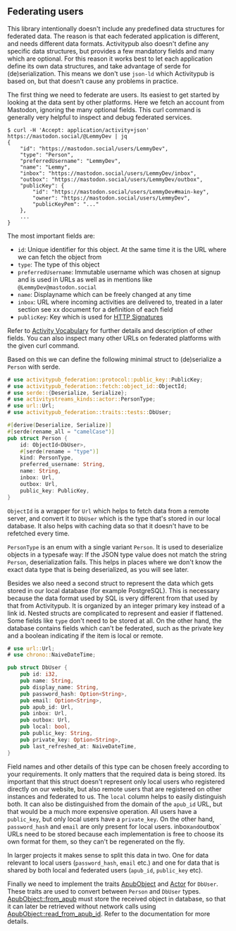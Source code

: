 ## Federating users

This library intentionally doesn't include any predefined data structures for federated data. The reason is that each federated application is different, and needs different data formats. Activitypub also doesn't define any specific data structures, but provides a few mandatory fields and many which are optional. For this reason it works best to let each application define its own data structures, and take advantage of serde for (de)serialization. This means we don't use `json-ld` which Activitypub is based on, but that doesn't cause any problems in practice.

The first thing we need to federate are users. Its easiest to get started by looking at the data sent by other platforms. Here we fetch an account from Mastodon, ignoring the many optional fields. This curl command is generally very helpful to inspect and debug federated services.

```text
$ curl -H 'Accept: application/activity+json' https://mastodon.social/@LemmyDev | jq
{
    "id": "https://mastodon.social/users/LemmyDev",
    "type": "Person",
    "preferredUsername": "LemmyDev",
    "name": "Lemmy",
    "inbox": "https://mastodon.social/users/LemmyDev/inbox",
    "outbox": "https://mastodon.social/users/LemmyDev/outbox",
    "publicKey": {
        "id": "https://mastodon.social/users/LemmyDev#main-key",
        "owner": "https://mastodon.social/users/LemmyDev",
        "publicKeyPem": "..."
    },
    ...
}
```

The most important fields are:
- `id`: Unique identifier for this object. At the same time it is the URL where we can fetch the object from
- `type`: The type of this object
- `preferredUsername`: Immutable username which was chosen at signup and is used in URLs as well as in mentions like `@LemmyDev@mastodon.social`
- `name`: Displayname which can be freely changed at any time
- `inbox`: URL where incoming activities are delivered to, treated in a later section
  see xx document for a definition of each field
- `publicKey`: Key which is used for [HTTP Signatures](https://datatracker.ietf.org/doc/html/draft-ietf-httpbis-message-signatures)

Refer to [Activity Vocabulary](https://www.w3.org/TR/activitystreams-vocabulary/) for further details and description of other fields. You can also inspect many other URLs on federated platforms with the given curl command.

Based on this we can define the following minimal struct to (de)serialize a `Person` with serde.

```rust
# use activitypub_federation::protocol::public_key::PublicKey;
# use activitypub_federation::fetch::object_id::ObjectId;
# use serde::{Deserialize, Serialize};
# use activitystreams_kinds::actor::PersonType;
# use url::Url;
# use activitypub_federation::traits::tests::DbUser;

#[derive(Deserialize, Serialize)]
#[serde(rename_all = "camelCase")]
pub struct Person {
    id: ObjectId<DbUser>,
    #[serde(rename = "type")]
    kind: PersonType,
    preferred_username: String,
    name: String,
    inbox: Url,
    outbox: Url,
    public_key: PublicKey,
}
```

`ObjectId` is a wrapper for `Url` which helps to fetch data from a remote server, and convert it to `DbUser` which is the type that's stored in our local database. It also helps with caching data so that it doesn't have to be refetched every time.

`PersonType` is an enum with a single variant `Person`. It is used to deserialize objects in a typesafe way: If the JSON type value does not match the string `Person`, deserialization fails. This helps in places where we don't know the exact data type that is being deserialized, as you will see later.

Besides we also need a second struct to represent the data which gets stored in our local database (for example PostgreSQL). This is necessary because the data format used by SQL is very different from that used by that from Activitypub. It is organized by an integer primary key instead of a link id. Nested structs are complicated to represent and easier if flattened. Some fields like `type` don't need to be stored at all. On the other hand, the database contains fields which can't be federated, such as the private key and a boolean indicating if the item is local or remote.

```rust
# use url::Url;
# use chrono::NaiveDateTime;

pub struct DbUser {
    pub id: i32,
    pub name: String,
    pub display_name: String,
    pub password_hash: Option<String>,
    pub email: Option<String>,
    pub apub_id: Url,
    pub inbox: Url,
    pub outbox: Url,
    pub local: bool,
    pub public_key: String,
    pub private_key: Option<String>,
    pub last_refreshed_at: NaiveDateTime,
}
```

Field names and other details of this type can be chosen freely according to your requirements. It only matters that the required data is being stored. Its important that this struct doesn't represent only local users who registered directly on our website, but also remote users that are registered on other instances and federated to us. The `local` column helps to easily distinguish both. It can also be distinguished from the domain of the `apub_id` URL, but that would be a much more expensive operation. All users have a `public_key`, but only local users have a `private_key`. On the other hand, `password_hash` and `email` are only present for local users. inbox` and `outbox` URLs need to be stored because each implementation is free to choose its own format for them, so they can't be regenerated on the fly.

In larger projects it makes sense to split this data in two. One for data relevant to local users (`password_hash`, `email` etc.) and one for data that is shared by both local and federated users (`apub_id`, `public_key` etc).

Finally we need to implement the traits [ApubObject](crate::traits::ApubObject) and [Actor](crate::traits::Actor) for `DbUser`. These traits are used to convert between `Person` and `DbUser` types. [ApubObject::from_apub](crate::traits::ApubObject::from_apub) must store the received object in database, so that it can later be retrieved without network calls using [ApubObject::read_from_apub_id](crate::traits::ApubObject::read_from_apub_id). Refer to the documentation for more details.
